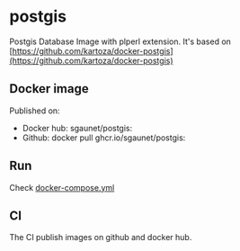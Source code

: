 # postgis

Postgis Database Image with plperl extension. It's based on [https://github.com/kartoza/docker-postgis](https://github.com/kartoza/docker-postgis)

## Docker image

Published on:

* Docker hub: sgaunet/postgis:<version>
* Github: docker pull ghcr.io/sgaunet/postgis:<version>

## Run

Check [docker-compose.yml](./deploy/docker-compose.yml)

## CI

The CI publish images on github and docker hub.

